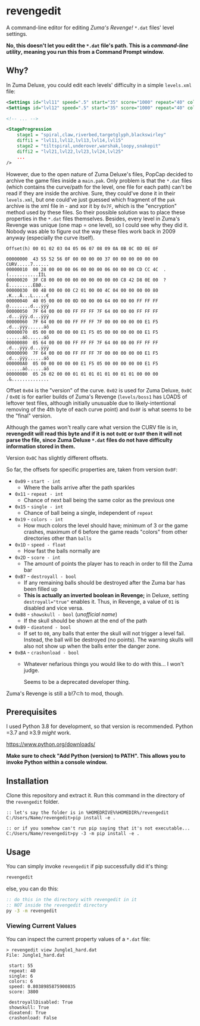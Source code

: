 # revengedit
A command-line editor for editing *Zuma's Revenge!* `*.dat` files' level settings.

**No, this doesn't let you edit the `*.dat` file's path. This is a *command-line
utility*, meaning you run this from a Command Prompt window.**

## Why?
In Zuma Deluxe, you could edit each levels' difficulty in a simple `levels.xml` file:

```xml
<Settings id="lvl11" speed=".5" start="35" score="1000" repeat="40" colors="4" reloaddelay="0" mergespeed=".05" firespeed="6" repeat="50" partime="25" />
<Settings id="lvl12" speed=".5" start="35" score="1000" repeat="40" colors="4" reloaddelay="0" mergespeed=".05" firespeed="6" repeat="50" partime="35"/>

<!-- ... -->

<StageProgression
    stage1 = "spiral,claw,riverbed,targetglyph,blackswirley"
    diffi1 = "lvl11,lvl12,lvl13,lvl14,lvl15"
    stage2 = "tiltspiral,underover,warshak,loopy,snakepit"
    diffi2 = "lvl21,lvl22,lvl23,lvl24,lvl25"
    ...
/>
```

However, due to the open nature of Zuma Deluxe's files, PopCap decided to archive the
game files inside a `main.pak`. Only problem is that the `*.dat` files (which contains
the curve/path for the level, one file for each path) can't be read if they are inside
the archive. Sure, they could've done it in their `levels.xml`, but one could've just
guessed which fragment of the `pak` archive is the xml file in - and xor it by `0x7F`,
which is the "encryption" method used by these files. So their possible solution was to
place these properties in the `*.dat` files themselves. Besides, every level in Zuma's
Revenge was unique (one map = one level), so I could see why they did it. Nobody was
able to figure out the way these files work back in 2009 anyway (especially the curve
itself).

<!-- remember, no big ego -->

```
Offset(h) 00 01 02 03 04 05 06 07 08 09 0A 0B 0C 0D 0E 0F
                        
00000000  43 55 52 56 0F 00 00 00 00 37 00 00 00 00 00 00  CURV.....7......
00000010  00 28 00 00 00 06 00 00 00 06 00 00 00 CD CC 4C  .(...........ÍÌL
00000020  3F C8 00 00 00 00 00 00 00 00 00 C8 42 D8 0E 00  ?È.........ÈBØ..
00000030  00 4B 00 00 00 C2 01 00 00 4C 04 00 00 00 00 80  .K...Â...L.....€
00000040  40 05 00 00 00 0D 00 00 00 64 00 00 00 FF FF FF  @........d...ÿÿÿ
00000050  7F 64 00 00 00 FF FF FF 7F 64 00 00 00 FF FF FF  .d...ÿÿÿ.d...ÿÿÿ
00000060  7F 64 00 00 00 FF FF FF 7F 00 00 00 00 00 E1 F5  .d...ÿÿÿ......áõ
00000070  05 00 00 00 00 00 E1 F5 05 00 00 00 00 00 E1 F5  ......áõ......áõ
00000080  05 64 00 00 00 FF FF FF 7F 64 00 00 00 FF FF FF  .d...ÿÿÿ.d...ÿÿÿ
00000090  7F 64 00 00 00 FF FF FF 7F 00 00 00 00 00 E1 F5  .d...ÿÿÿ......áõ
000000A0  05 00 00 00 00 00 E1 F5 05 00 00 00 00 00 E1 F5  ......áõ......áõ
000000B0  05 26 02 00 00 01 01 01 01 01 00 01 01 00 00 00  .&..............
```

Offset `0x04` is the "version" of the curve. `0x02` is used for Zuma Deluxe,
`0x0C` / `0x0E` is for earlier builds of Zuma's Revenge (`levels/boss1`
has LOADS of leftover test files, although initially unusuable due to
likely-intentional removing of the 4th byte of each curve point) and
`0x0F` is what seems to be the "final" version.

Although the games won't really care what version the CURV file is in,
**revengedit will read this byte and if it is not `0x0E` or `0x0F` then it will not parse
the file, since Zuma Deluxe `*.dat` files do not have difficulty information
stored in them.**

Version `0x0C` has slightly different offsets.

So far, the offsets for specific properties are, taken from version `0x0F`:
- `0x09` - `start - int`
  - Where the balls arrive after the path sparkles
- `0x11` - `repeat - int`
  - Chance of next ball being the same color as the previous one
- `0x15` - `single - int`
  - Chance of ball being a single, independent of `repeat`
- `0x19` - `colors - int`
  - How much colors the level should have; minimum of 3 or the game crashes, maximum
    of 6 before the game reads "colors" from other directories other than `balls`
- `0x1D` - `speed - float`
  - How fast the balls normally are
- `0x2D` - `score - int`
  - The amount of points the player has to reach in order to fill the Zuma bar
- `0xB7` - `destroyall - bool`
  - If any remaining balls should be destroyed after the Zuma bar has been filled up
  - **This is actually an inverted boolean in Revenge;** in Deluxe, setting
    `destroyall="true"` enables it. Thus, in Revenge, a value of `01` is disabled and
	  vice versa.
- `0xB8` - `showskull - bool` (*unofficial name*)
  - If the skull should be shown at the end of the path
- `0xB9` - `dieatend - bool`
  - If set to `00`, any balls that enter the skull will not trigger a level fail. Instead,
    the ball will be destroyed (no points). The warning skulls will also not show up
	when the balls enter the danger zone.
- `0xBA` - `crashonload - bool`
  - Whatever nefarious things you would like to do with this... I won't judge.

    Seems to be a deprecated developer thing.

Zuma's Revenge is still a b!7⊂h to mod, though.

## Prerequisites
I used Python 3.8 for development, so that version is recommended.
Python =3.7 and ≥3.9 *might* work.

https://www.python.org/downloads/

**Make sure to check "Add Python (version) to PATH". This allows you to invoke
Python within a console window.**

## Installation
Clone this repository and extract it. Run this command in the directory of the
`revengedit` folder.
```
:: let's say the folder is in %HOMEDRIVE%%HOMEDIR%/revengedit
C:/Users/Name/revengedit>pip install -e .

:: or if you somehow can't run pip saying that it's not executable...
C:/Users/Name/revengedit>py -3 -m pip install -e .
```

## Usage
You can simply invoke `revengedit` if pip successfully did it's thing:
```bat
revengedit
```

else, you can do this:
```bat
:: do this in the directory with revengedit in it
:: NOT inside the revengedit directory
py -3 -m revengedit
```

### Viewing Current Values
You can inspect the current property values of a `*.dat` file:
```
> revengedit view Jungle1_hard.dat
File: Jungle1_hard.dat

 start: 55
 repeat: 40
 single: 6
 colors: 6
 speed: 0.8038985875900835
 score: 3800

 destroyallDisabled: True
 showskull: True
 dieatend: True
 crashonload: False
```
